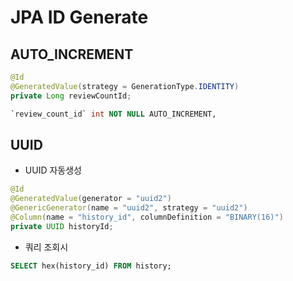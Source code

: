 # JPA ID Generate

## AUTO_INCREMENT

```java
@Id
@GeneratedValue(strategy = GenerationType.IDENTITY)
private Long reviewCountId;
```

```sql
`review_count_id` int NOT NULL AUTO_INCREMENT,
```

## UUID
- UUID 자동생성
```java
@Id
@GeneratedValue(generator = "uuid2")
@GenericGenerator(name = "uuid2", strategy = "uuid2")
@Column(name = "history_id", columnDefinition = "BINARY(16)")
private UUID historyId;
```

- 쿼리 조회시
```sql
SELECT hex(history_id) FROM history;
```
